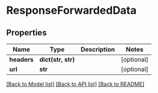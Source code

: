 # ResponseForwardedData

## Properties
Name | Type | Description | Notes
------------ | ------------- | ------------- | -------------
**headers** | **dict(str, str)** |  | [optional] 
**url** | **str** |  | [optional] 

[[Back to Model list]](../README.md#documentation-for-models) [[Back to API list]](../README.md#documentation-for-api-endpoints) [[Back to README]](../README.md)


